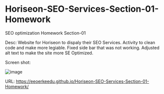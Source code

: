 # Horiseon-SEO-Services-Section-01-Homework
SEO optimization Homework Section-01

Desc: 
  Website for Horiseon to dispaly their SEO Services. Activity to clean code and make more legiable.
  Fixed side bar that was not working. Adjusted alt text to make the site more SE Optimized.
  
Screen shot: 


  ![image](https://user-images.githubusercontent.com/97259978/152448576-aff4c83e-0f70-4cf9-b7dc-32d2b89671af.png)

URL:
  https://eeoerkeedu.github.io/Horiseon-SEO-Services-Section-01-Homework/
